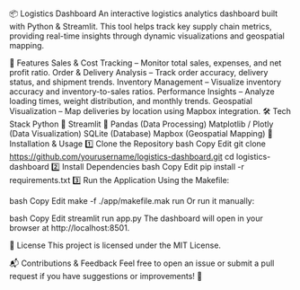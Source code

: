 📦 Logistics Dashboard
An interactive logistics analytics dashboard built with Python & Streamlit. This tool helps track key supply chain metrics, providing real-time insights through dynamic visualizations and geospatial mapping.

🚀 Features
Sales & Cost Tracking – Monitor total sales, expenses, and net profit ratio.
Order & Delivery Analysis – Track order accuracy, delivery status, and shipment trends.
Inventory Management – Visualize inventory accuracy and inventory-to-sales ratios.
Performance Insights – Analyze loading times, weight distribution, and monthly trends.
Geospatial Visualization – Map deliveries by location using Mapbox integration.
🛠 Tech Stack
Python 🐍
Streamlit 🎈
Pandas (Data Processing)
Matplotlib / Plotly (Data Visualization)
SQLite (Database)
Mapbox (Geospatial Mapping)
📌 Installation & Usage
1️⃣ Clone the Repository
bash
Copy
Edit
git clone https://github.com/yourusername/logistics-dashboard.git
cd logistics-dashboard
2️⃣ Install Dependencies
bash
Copy
Edit
pip install -r requirements.txt
3️⃣ Run the Application
Using the Makefile:

bash
Copy
Edit
make -f ./app/makefile.mak run
Or run it manually:

bash
Copy
Edit
streamlit run app.py
The dashboard will open in your browser at http://localhost:8501.

📄 License
This project is licensed under the MIT License.

📬 Contributions & Feedback
Feel free to open an issue or submit a pull request if you have suggestions or improvements! 🚀
